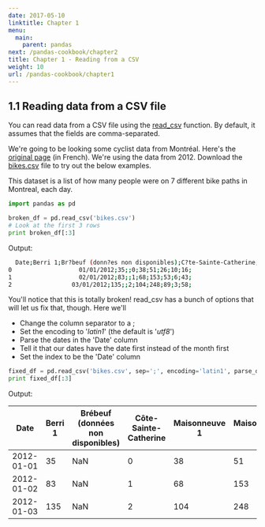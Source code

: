 ```yaml
---
date: 2017-05-10
linktitle: Chapter 1
menu:
  main:
    parent: pandas
next: /pandas-cookbook/chapter2
title: Chapter 1 - Reading from a CSV
weight: 10
url: /pandas-cookbook/chapter1
---
```

## 1.1 Reading data from a CSV file

You can read data from a CSV file using the [read_csv](http://pandas.pydata.org/pandas-docs/stable/generated/pandas.read_csv.html) function. By default, it assumes that the fields are comma-separated.

We're going to be looking some cyclist data from Montréal. Here's the [original page](http://donnees.ville.montreal.qc.ca/dataset/velos-comptage) (in French). We're using the data from 2012. Download the [bikes.csv](/bikes.csv) file to try out the below examples.

This dataset is a list of how many people were on 7 different bike paths in Montreal, each day.

```python
import pandas as pd

broken_df = pd.read_csv('bikes.csv')
# Look at the first 3 rows
print broken_df[:3]
```

Output:

```bash
  Date;Berri 1;Br?beuf (donn?es non disponibles);C?te-Sainte-Catherine;Maisonneuve 1;Maisonneuve 2;du Parc;Pierre-Dupuy;Rachel1;St-Urbain (donn?es non disponibles)
0                   01/01/2012;35;;0;38;51;26;10;16;                                                                                                               
1                   02/01/2012;83;;1;68;153;53;6;43;                                                                                                               
2                 03/01/2012;135;;2;104;248;89;3;58;   
```

You'll notice that this is totally broken! read_csv has a bunch of options that will let us fix that, though. Here we'll

- Change the column separator to a ;
- Set the encoding to '_latin1_' (the default is '_utf8_')
- Parse the dates in the 'Date' column
- Tell it that our dates have the date first instead of the month first
- Set the index to be the 'Date' column

```python
fixed_df = pd.read_csv('bikes.csv', sep=';', encoding='latin1', parse_dates=['Date'], dayfirst=True, index_col='Date')
print fixed_df[:3]
```

Output:


| Date       | Berri 1 | Brébeuf  (données  non  disponibles) | Côte- Sainte- Catherine | Maisonneuve 1 | Maisonneuve 2 | du Parc | Pierre- Dupuy | Rachel1 | St-Urbain (données  non  disponibles) |
|------------|---------|--------------------------------------|-------------------------|---------------|---------------|---------|---------------|---------|---------------------------------------|
| 2012-01-01 | 35      | NaN                                  | 0                       | 38            | 51            | 26      | 10            | 16      | NaN                                   |
| 2012-01-02 | 83      | NaN                                  | 1                       | 68            | 153           | 53      | 6             | 43      | NaN                                   |
| 2012-01-03 | 135     | NaN                                  | 2                       | 104           | 248           | 89      | 3             | 58      | NaN                                   |
